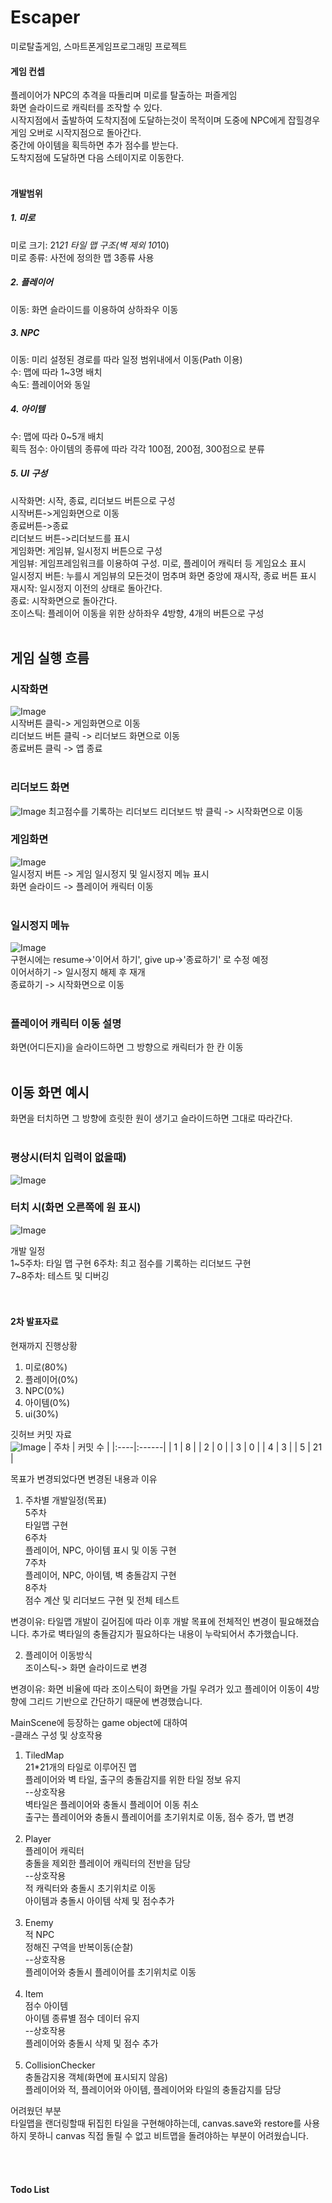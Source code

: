 # Escaper
미로탈출게임, 스마트폰게임프로그래밍 프로젝트<br>

#### 게임 컨셉 ####
플레이어가 NPC의 추격을 따돌리며 미로를 탈출하는 퍼즐게임<br>
화면 슬라이드로 캐릭터를 조작할 수 있다.<br>
시작지점에서 출발하여 도착지점에 도달하는것이 목적이며 도중에 NPC에게 잡힐경우 게임 오버로 시작지점으로 돌아간다.<br>
중간에 아이템을 획득하면 추가 점수를 받는다.<br>
도착지점에 도달하면 다음 스테이지로 이동한다.<br>
<br>

#### 개발범위 ####
##### 1. 미로 #####
미로 크기: 21*21 타일 맵 구조(벽 제외 10*10)<br>
미로 종류: 사전에 정의한 맵 3종류 사용<br>

##### 2. 플레이어 #####
이동: 화면 슬라이드를 이용하여 상하좌우 이동<br>

##### 3. NPC #####
이동: 미리 설정된 경로를 따라 일정 범위내에서 이동(Path 이용)<br>
수: 맵에 따라 1~3명 배치<br>
속도: 플레이어와 동일<br>

##### 4. 아이템 #####
수: 맵에 따라 0~5개 배치<br>
획득 점수: 아이템의 종류에 따라 각각 100점, 200점, 300점으로 분류<br>

##### 5. UI 구성 #####
시작화면: 시작, 종료, 리더보드 버튼으로 구성<br>
   시작버튼->게임화면으로 이동<br>
   종료버튼->종료<br>
   리더보드 버튼->리더보드를 표시<br>
게임화면: 게임뷰, 일시정지 버튼으로 구성<br>
   게임뷰: 게임프레임워크를 이용하여 구성. 미로, 플레이어 캐릭터 등 게임요소 표시<br>
   일시정지 버튼: 누를시 게임뷰의 모든것이 멈추며 화면 중앙에 재시작, 종료 버튼 표시<br>
      재시작: 일시정지 이전의 상태로 돌아간다.<br>
      종료: 시작화면으로 돌아간다.<br>
   조이스틱: 플레이어 이동을 위한 상하좌우 4방향, 4개의 버튼으로 구성<br>
<br>

## 게임 실행 흐름 ##

### 시작화면 ###

![Image](https://github.com/user-attachments/assets/da2e0450-4744-42bc-9c88-2df6592d1436)
<br>
시작버튼 클릭-> 게임화면으로 이동<br>
리더보드 버튼 클릭 -> 리더보드 화면으로 이동<br>
종료버튼 클릭 -> 앱 종료<br>
<br>

### 리더보드 화면 ###
![Image](https://github.com/user-attachments/assets/f34e3d1b-73a5-4242-9cde-2f23eebcaf36)
최고점수를 기록하는 리더보드
리더보드 밖 클릭 -> 시작화면으로 이동

### 게임화면 ###

![Image](https://github.com/user-attachments/assets/ae946dc7-3031-4559-95dc-6f579c18c18a)
<br>
일시정지 버튼 -> 게임 일시정지 및 일시정지 메뉴 표시<br>
화면 슬라이드 -> 플레이어 캐릭터 이동<br>
<br>
### 일시정지 메뉴 ###

![Image](https://github.com/user-attachments/assets/70a4ede5-12ae-40be-b797-4db5fc9a8d4e)
<br>
구현시에는 resume->'이어서 하기', give up->'종료하기' 로 수정 예정<br>
이어서하기 -> 일시정지 해제 후 재개<br>
종료하기 -> 시작화면으로 이동<br>
<br>
### 플레이어 캐릭터 이동 설명 ###

화면(어디든지)을 슬라이드하면 그 방향으로 캐릭터가 한 칸 이동<br>
<br>
## 이동 화면 예시 ##

화면을 터치하면 그 방향에 흐릿한 원이 생기고 슬라이드하면 그대로 따라간다.<br>
<br>
### 평상시(터치 입력이 없을때) ###

![Image](https://github.com/user-attachments/assets/7ff8b3e7-f3f7-4b09-93e5-795acb217034)

### 터치 시(화면 오른쪽에 원 표시) ###

![Image](https://github.com/user-attachments/assets/581a0461-f3b8-47cd-baba-e47eaaace8b5)

개발 일정<br>
1~5주차: 타일 맵 구현
6주차: 최고 점수를 기록하는 리더보드 구현<br>
7~8주차: 테스트 및 디버깅<br>
<br>
<br>

#### 2차 발표자료 ####
현재까지 진행상황<br>
1. 미로(80%)
2. 플레이어(0%)
3. NPC(0%)
4. 아이템(0%)
5. ui(30%)

깃허브 커밋 자료<br>
![Image](https://github.com/user-attachments/assets/81d2b371-20fb-4865-8eea-b2affaa491e1)
| 주차 | 커밋 수 |
|:----|:------|
| 1 | 8 |
| 2 | 0 |
| 3 | 0 |
| 4 | 3 |
| 5 | 21 |

목표가 변경되었다면 변경된 내용과 이유<br>
1. 주차별 개발일정(목표)<br>
   5주차<br>
   타일맵 구현<br>
   6주차<br>
   플레이어, NPC, 아이템 표시 및 이동 구현<br>
   7주차<br>
   플레이어, NPC, 아이템, 벽 충돌감지 구현<br>
   8주차<br>
   점수 계산 및 리더보드 구현 및 전체 테스트<br>

변경이유: 타일맵 개발이 길어짐에 따라 이후 개발 목표에 전체적인 변경이 필요해졌습니다. 추가로 벽타일의 충돌감지가 필요하다는 내용이 누락되어서 추가했습니다.<br>


2. 플레이어 이동방식<br>
   조이스틱-> 화면 슬라이드로 변경<br>

변경이유: 화면 비율에 따라 조이스틱이 화면을 가릴 우려가 있고 플레이어 이동이 4방향에 그리드 기반으로 간단하기 때문에 변경했습니다.<br>

MainScene에 등장하는 game object에 대하여<br>
-클래스 구성 및 상호작용<br>
1. TiledMap<br>
   21*21개의 타일로 이루어진 맵<br>
   플레이어와 벽 타일, 출구의 충돌감지를 위한 타일 정보 유지<br>
   --상호작용<br>
   벽타일은 플레이어와 충돌시 플레이어 이동 취소<br>
   출구는 플레이어와 충돌시 플레이어를 초기위치로 이동, 점수 증가, 맵 변경<br>
   <br>
2. Player<br>
   플레이어 캐릭터<br>
   충돌을 제외한 플레이어 캐릭터의 전반을 담당<br>
   --상호작용<br>
   적 캐릭터와 충돌시 초기위치로 이동<br>
   아이템과 충돌시 아이템 삭제 및 점수추가<br>
   <br>
3. Enemy<br>
   적 NPC<br>
   정해진 구역을 반복이동(순찰)<br>
   --상호작용<br>
   플레이어와 충돌시 플레이어를 초기위치로 이동<br>
   <br>
4. Item<br>
   점수 아이템<br>
   아이템 종류별 점수 데이터 유지<br>
   --상호작용<br>
   플레이어와 충돌시 삭제 및 점수 추가<br>
   <br>
5. CollisionChecker<br>
   충돌감지용 객체(화면에 표시되지 않음)<br>
   플레이어와 적, 플레이어와 아이템, 플레이어와 타일의 충돌감지를 담당<br>

어려웠던 부분<br>
타일맵을 랜더링할때 뒤집힌 타일을 구현해야하는데, canvas.save와 restore를 사용하지 못하니 canvas 직접 돌릴 수 없고 비트맵을 돌려야하는 부분이 어려웠습니다.<br>

<br>
<br>

#### Todo List ####

